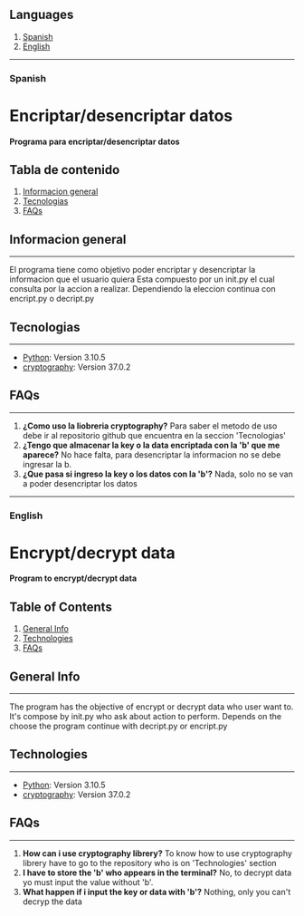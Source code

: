 ## Languages
1. [Spanish](#spanish)
2. [English](#english)
****
### Spanish
# Encriptar/desencriptar datos
#### Programa para encriptar/desencriptar datos

## Tabla de contenido
1. [Informacion general](#informacion-general)
2. [Tecnologias](#tecnologias)
3. [FAQs](#faqs)

## Informacion general
***
El programa tiene como objetivo poder encriptar y desencriptar la informacion que el usuario quiera
Esta compuesto por un init.py el cual consulta por la accion a realizar. Dependiendo la eleccion continua con encript.py o decript.py

## Tecnologias
***
* [Python](https://https://www.python.org/): Version 3.10.5 
* [cryptography](https://github.com/pyca/cryptography/blob/main/src/cryptography/fernet.py): Version 37.0.2

## FAQs
***
1. **¿Como uso la liobreria cryptography?**
Para saber el metodo de uso debe ir al repositorio github que encuentra en la seccion 'Tecnologias'
2. **¿Tengo que almacenar la key o la data encriptada con la 'b' que me aparece?**
No hace falta, para desencriptar la informacion no se debe ingresar la b. 
3. **¿Que pasa si ingreso la key o los datos con la 'b'?**
Nada, solo no se van a poder desencriptar los datos


***

### English
# Encrypt/decrypt data
#### Program to encrypt/decrypt data

## Table of Contents
1. [General Info](#general-info)
2. [Technologies](#technologies)
3. [FAQs](#faqs)


## General Info
***
The program has the objective of encrypt or decrypt data who user want to.
It's compose by init.py who ask about action to perform. Depends on the choose the program continue with decript.py or encript.py

## Technologies
***
* [Python](https://https://www.python.org/): Version 3.10.5 
* [cryptography](https://github.com/pyca/cryptography/blob/main/src/cryptography/fernet.py): Version 37.0.2

## FAQs
***
1. **How can i use cryptography librery?**
To know how to use cryptography librery have to go to the repository who is on 'Technologies' section
2. **I have to store the 'b' who appears in the terminal?**
No, to decrypt data yo must input the value without 'b'.
3. **What happen if i input the key or data with 'b'?**
Nothing, only you can't decryp the data
